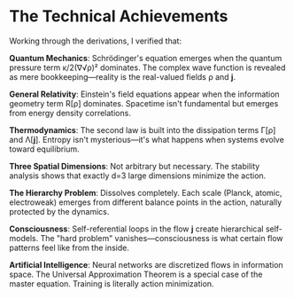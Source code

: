 # The Technical Achievements

Working through the derivations, I verified that:

**Quantum Mechanics**: Schrödinger's equation emerges when the quantum pressure term κ/2(∇√ρ)² dominates. The complex wave function is revealed as mere bookkeeping—reality is the real-valued fields ρ and **j**.

**General Relativity**: Einstein's field equations appear when the information geometry term R\[ρ] dominates. Spacetime isn't fundamental but emerges from energy density correlations.

**Thermodynamics**: The second law is built into the dissipation terms Γ\[ρ] and Λ\[**j**]. Entropy isn't mysterious—it's what happens when systems evolve toward equilibrium.

**Three Spatial Dimensions**: Not arbitrary but necessary. The stability analysis shows that exactly d=3 large dimensions minimize the action.

**The Hierarchy Problem**: Dissolves completely. Each scale (Planck, atomic, electroweak) emerges from different balance points in the action, naturally protected by the dynamics.

**Consciousness**: Self-referential loops in the flow **j** create hierarchical self-models. The "hard problem" vanishes—consciousness is what certain flow patterns feel like from the inside.

**Artificial Intelligence**: Neural networks are discretized flows in information space. The Universal Approximation Theorem is a special case of the master equation. Training is literally action minimization.
